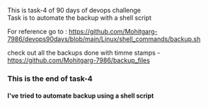 This is task-4 of 90 days of devops challenge <br>
Task is to  automate the backup with a shell script <br>

For reference go to : https://github.com/Mohitgarg-7986/devops90days/blob/main/Linux/shell_commands/backup.sh <br>

check out all the backups done with timme stamps - https://github.com/Mohitgarg-7986/backup_files
### This is the end of task-4 
#### I've tried to automate backup using a shell script
